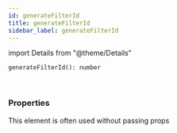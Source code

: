 ```yaml
---
id: generateFilterId
title: generateFilterId
sidebar_label: generateFilterId
---
```


import Details from "@theme/Details"


```tsx
generateFilterId(): number
```
<br/>



### Properties

This element is often used without passing props

